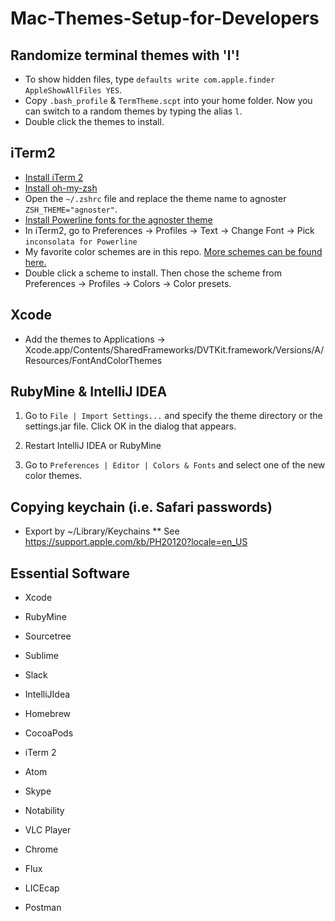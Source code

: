 # Mac-Themes-Setup-for-Developers

## Randomize terminal themes with 'l'!
* To show hidden files, type `defaults write com.apple.finder AppleShowAllFiles YES`.
* Copy `.bash_profile` & `TermTheme.scpt` into your home folder. Now you can switch to a random themes by typing the alias `l`.
* Double click the themes to install.

## iTerm2
* [Install iTerm 2](https://www.google.ca/url?sa=t&rct=j&q=&esrc=s&source=web&cd=1&cad=rja&uact=8&ved=0ahUKEwjd1qSE7NPZAhVn5IMKHUvhDbYQFggpMAA&url=https%3A%2F%2Fwww.iterm2.com%2F&usg=AOvVaw1Yj_9jTyrGNrAOhT8FsuYl)
* [Install oh-my-zsh](https://github.com/robbyrussell/oh-my-zsh)
* Open the `~/.zshrc` file and replace the theme name to agnoster `ZSH_THEME="agnoster"`.
* [Install Powerline fonts for the agnoster theme](https://github.com/powerline/fonts)
* In iTerm2, go to Preferences -> Profiles -> Text -> Change Font -> Pick `inconsolata for Powerline`
* My favorite color schemes are in this repo. [More schemes can be found here.](https://github.com/mbadolato/iTerm2-Color-Schemes)
* Double click a scheme to install. Then chose the scheme from Preferences -> Profiles -> Colors -> Color presets.

## Xcode
* Add the themes to Applications -> Xcode.app/Contents/SharedFrameworks/DVTKit.framework/Versions/A/Resources/FontAndColorThemes

## RubyMine & IntelliJ IDEA
1. Go to `File | Import Settings...` and specify the theme directory or the settings.jar file. Click OK in the dialog that appears.

2. Restart IntelliJ IDEA or RubyMine

3. Go to `Preferences | Editor | Colors & Fonts` and select one of the new color themes.

## Copying keychain (i.e. Safari passwords)
* Export by ~/Library/Keychains
** See https://support.apple.com/kb/PH20120?locale=en_US

## Essential Software
* Xcode
* RubyMine
* Sourcetree
* Sublime
* Slack
* IntelliJIdea
* Homebrew
* CocoaPods
* iTerm 2
* Atom

* Skype
* Notability
* VLC Player
* Chrome
* Flux
* LICEcap
* Postman
